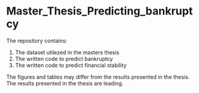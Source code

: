 # Master_Thesis_Predicting_bankruptcy

The repository contains:
1) The dataset utilezed in the masters thesis
2) The written code to predict bankruptcy
3) The written code to predict financial stability

The figures and tables may differ from the results presented in the thesis. The results presented in the thesis are leading.
